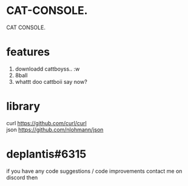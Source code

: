 # CAT-CONSOLE.
CAT CONSOLE.

# features
1. downloadd cattboyss.. :w
2. 8ball
3. whattt doo cattboii say now?

# library
curl https://github.com/curl/curl  
json https://github.com/nlohmann/json

# deplantis#6315
if you have any code suggestions / code improvements contact me on discord then

